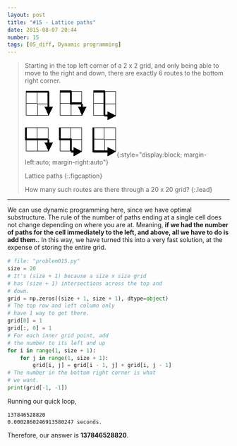```yaml
---
layout: post
title: "#15 - Lattice paths"
date: 2015-08-07 20:44
number: 15
tags: [05_diff, Dynamic programming]
---
```

> Starting in the top left corner of a 2 x 2 grid, and only being able to move to the right and down, there are exactly 6 routes to the bottom right corner.
> 
> ![Image not found: /assets/img/project_euler/p015.png](/assets/img/project_euler/p015.png){:style="display:block; margin-left:auto; margin-right:auto"}
> 
> Lattice paths
> {:.figcaption}
> 
> How many such routes are there through a 20 x 20 grid?
{:.lead}
* * *

We can use dynamic programming here, since we have optimal substructure. The rule of the number of paths ending at a single cell does not change depending on where you are at. Meaning, **if we had the number of paths for the cell immediately to the left, and above, all we have to do is add them.**. In this way, we have turned this into a very fast solution, at the expense of storing the entire grid.
```python
# file: "problem015.py"
size = 20
# It's (size + 1) because a size x size grid
# has (size + 1) intersections across the top and
# down.
grid = np.zeros((size + 1, size + 1), dtype=object)
# The top row and left column only
# have 1 way to get there.
grid[0] = 1
grid[:, 0] = 1
# For each inner grid point, add
# the number to its left and up
for i in range(1, size + 1):
    for j in range(1, size + 1):
        grid[i, j] = grid[i - 1, j] + grid[i, j - 1]
# The number in the bottom right corner is what
# we want.
print(grid[-1, -1])
```
Running our quick loop,
```
137846528820
0.0002860246913580247 seconds.
```
Therefore, our answer is **137846528820**.